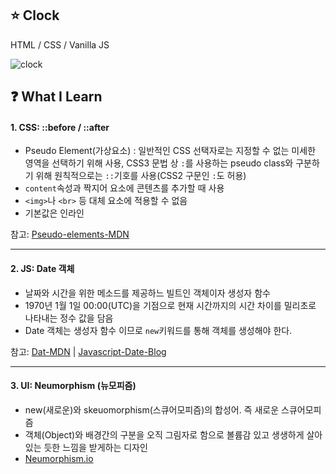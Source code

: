 ## :star: Clock

HTML / CSS / Vanilla JS
<br/>

![clock](https://user-images.githubusercontent.com/76716519/132076438-1d8d5566-106a-4878-9325-6e224c71e97e.gif)

## :question: What I Learn

#### 1. CSS: ::before / ::after

- Pseudo Element(가상요소) : 일반적인 CSS 선택자로는 지정할 수 없는 미세한 영역을 선택하기 위해 사용, CSS3 문법 상 `:`를 사용하는 pseudo class와 구분하기 위해 원칙적으로는 `::`기호를 사용(CSS2 구문인 `:`도 허용)
- `content`속성과 짝지어 요소에 콘텐츠를 추가할 때 사용
- `<img>`나 `<br>` 등 대체 요소에 적용할 수 없음
- 기본값은 인라인

참고: [Pseudo-elements-MDN](https://developer.mozilla.org/en-US/docs/Web/CSS/Pseudo-elements)

<hr/>

#### 2. JS: Date 객체

- 날짜와 시간을 위한 메소드를 제공하느 빌트인 객체이자 생성자 함수
- 1970년 1월 1일 00:00(UTC)을 기점으로 현재 시간까지의 시간 차이를 밀리초로 나타내는 정수 값을 담음
- Date 객체는 생성자 함수 이므로 `new`키워드를 통해 객체를 생성해야 한다.

참고: [Dat-MDN](https://developer.mozilla.org/ko/docs/Web/JavaScript/Reference/Global_Objects/Date) | [Javascript-Date-Blog](https://poiemaweb.com/js-date)


<hr/>

#### 3. UI: Neumorphism (뉴모피즘)

- new(새로운)와 skeuomorphism(스큐어모피즘)의 합성어. 즉 새로운 스큐어모피즘
- 객체(Object)와 배경간의 구분을 오직 그림자로 함으로 볼륨감 있고 생생하게 살아있는 듯한 느낌을 받게하는 디자인
- [Neumorphism.io](https://neumorphism.io/)
